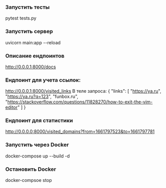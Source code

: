 ### Запустить тесты 
pytest tests.py

### Запустить сервер 
uvicorn main:app --reload

### Описание ендпоинтов 
http://0.0.0.1:8000/docs


### Ендпоинт для учета ссылок:
http://0.0.0.1:8000/visited_links
В теле запроса: {
    "links": [
        "https://ya.ru",
        "https://ya.ru?q=123",
        "funbox.ru",
        "https://stackoverflow.com/questions/11828270/how-to-exit-the-vim-editor"
    ]
} 

### Ендпоинт для статистики 
http://0.0.0.0:8000/visited_domains?from=1661797523&to=1661797781



### Запустить через Docker
docker-compose up --build -d

### Остановить Docker
docker-compsoe stop